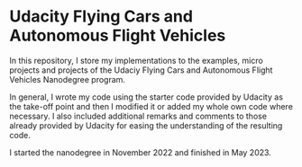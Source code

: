 # Udacity Flying Cars and Autonomous Flight Vehicles

In this repository, I store my implementations to the examples, micro projects and projects of the Udaciy Flying Cars and Autonomous Flight Vehicles Nanodegree program.

In general, I wrote my code using the starter code provided by Udacity as the take-off point and then I modified it or added my whole own code where necessary. I also included additional remarks and comments to those already provided by Udacity for easing the understanding of the resulting code.

I started the nanodegree in November 2022 and finished in May 2023.

